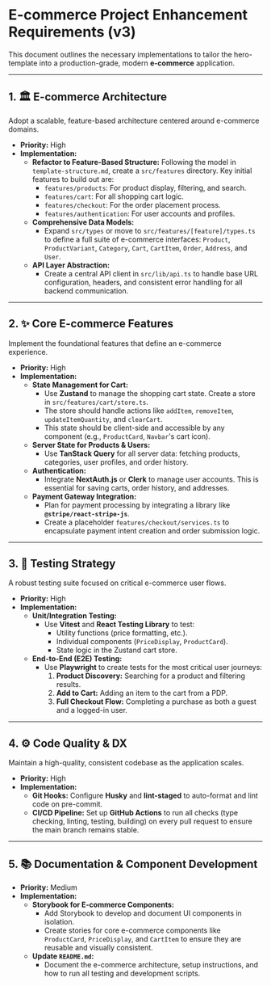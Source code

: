 # E-commerce Project Enhancement Requirements (v3)

This document outlines the necessary implementations to tailor the hero-template into a production-grade, modern **e-commerce** application.

---

## 1. 🏛️ E-commerce Architecture

Adopt a scalable, feature-based architecture centered around e-commerce domains.

- **Priority:** High
- **Implementation:**
  - **Refactor to Feature-Based Structure:** Following the model in `template-structure.md`, create a `src/features` directory. Key initial features to build out are:
    - `features/products`: For product display, filtering, and search.
    - `features/cart`: For all shopping cart logic.
    - `features/checkout`: For the order placement process.
    - `features/authentication`: For user accounts and profiles.
  - **Comprehensive Data Models:**
    - Expand `src/types` or move to `src/features/[feature]/types.ts` to define a full suite of e-commerce interfaces: `Product`, `ProductVariant`, `Category`, `Cart`, `CartItem`, `Order`, `Address`, and `User`.
  - **API Layer Abstraction:**
    - Create a central API client in `src/lib/api.ts` to handle base URL configuration, headers, and consistent error handling for all backend communication.

---

## 2. ✨ Core E-commerce Features

Implement the foundational features that define an e-commerce experience.

- **Priority:** High
- **Implementation:**
  - **State Management for Cart:**
    - Use **Zustand** to manage the shopping cart state. Create a store in `src/features/cart/store.ts`.
    - The store should handle actions like `addItem`, `removeItem`, `updateItemQuantity`, and `clearCart`.
    - This state should be client-side and accessible by any component (e.g., `ProductCard`, `Navbar`'s cart icon).
  - **Server State for Products & Users:**
    - Use **TanStack Query** for all server data: fetching products, categories, user profiles, and order history.
  - **Authentication:**
    - Integrate **NextAuth.js** or **Clerk** to manage user accounts. This is essential for saving carts, order history, and addresses.
  - **Payment Gateway Integration:**
    - Plan for payment processing by integrating a library like **`@stripe/react-stripe-js`**.
    - Create a placeholder `features/checkout/services.ts` to encapsulate payment intent creation and order submission logic.

---

## 3. 🧪 Testing Strategy

A robust testing suite focused on critical e-commerce user flows.

- **Priority:** High
- **Implementation:**
  - **Unit/Integration Testing:**
    - Use **Vitest** and **React Testing Library** to test:
      - Utility functions (price formatting, etc.).
      - Individual components (`PriceDisplay`, `ProductCard`).
      - State logic in the Zustand cart store.
  - **End-to-End (E2E) Testing:**
    - Use **Playwright** to create tests for the most critical user journeys:
      1.  **Product Discovery:** Searching for a product and filtering results.
      2.  **Add to Cart:** Adding an item to the cart from a PDP.
      3.  **Full Checkout Flow:** Completing a purchase as both a guest and a logged-in user.

---

## 4. ⚙️ Code Quality & DX

Maintain a high-quality, consistent codebase as the application scales.

- **Priority:** High
- **Implementation:**
  - **Git Hooks:** Configure **Husky** and **lint-staged** to auto-format and lint code on pre-commit.
  - **CI/CD Pipeline:** Set up **GitHub Actions** to run all checks (type checking, linting, testing, building) on every pull request to ensure the main branch remains stable.

---

## 5. 📚 Documentation & Component Development

- **Priority:** Medium
- **Implementation:**
  - **Storybook for E-commerce Components:**
    - Add Storybook to develop and document UI components in isolation.
    - Create stories for core e-commerce components like `ProductCard`, `PriceDisplay`, and `CartItem` to ensure they are reusable and visually consistent.
  - **Update `README.md`:**
    - Document the e-commerce architecture, setup instructions, and how to run all testing and development scripts.
